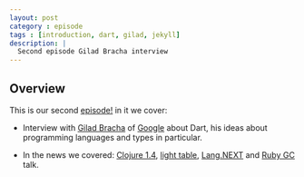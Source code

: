 ```yaml
---
layout: post
category : episode
tags : [introduction, dart, gilad, jekyll]
description: |
  Second episode Gilad Bracha interview
---
```


## Overview 

This is our second [episode!](http://dl.dropbox.com/u/116845/lambda-pod-1-v2.mp3) in it we cover:

 * Interview with [Gilad Bracha](http://bracha.org/Site/Home.html) of [Google](http://google.com/) about Dart, his ideas about programming languages and types in particular.

 * In the news we covered: [Clojure 1.4](https://github.com/clojure/clojure/blob/master/changes.md), [light table](http://www.kickstarter.com/projects/306316578/light-table), [Lang.NEXT](http://channel9.msdn.com/Events/Lang-NEXT/Lang-NEXT-2012) and [Ruby GC](https://vimeo.com/38994805) talk.
